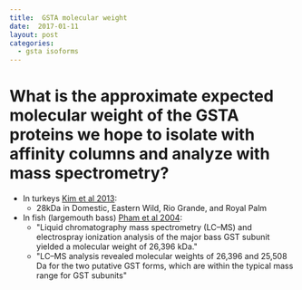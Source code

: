 ```yaml
---
title:  GSTA molecular weight
date:  2017-01-11
layout: post
categories:
  - gsta isoforms
---
```


# What is the approximate expected molecular weight of the GSTA proteins we hope to isolate with affinity columns and analyze with mass spectrometry?

  * In turkeys [Kim et al 2013][1]:
    * 28kDa in Domestic, Eastern Wild, Rio Grande, and Royal Palm
  * In fish (largemouth bass) [Pham et al 2004][2]:
    * "Liquid chromatography mass spectrometry (LC–MS) and electrospray ionization analysis of the major bass GST subunit yielded a molecular weight of 26,396 kDa."
    * "LC–MS analysis revealed molecular weights of 26,396 and 25,508 Da for the two putative GST forms, which are within the typical mass range for GST subunits"

[1]: http://dx.doi.org/10.1371/journal.pone.0060662
[2]: http://dx.doi.org/10.1016/j.marenvres.2004.03.033
